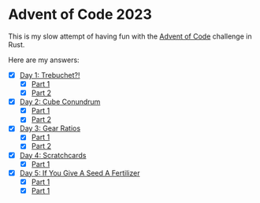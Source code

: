 # Advent of Code 2023

This is my slow attempt of having fun with the [Advent of Code](https://adventofcode.com/) challenge in Rust.

Here are my answers:

- [x] [Day 1: Trebuchet?!](./src/challenges/day_1.rs)
  - [x] [Part 1](./src/challenges/day_1.rs#L15)
  - [x] [Part 2](./src/challenges/day_1.rs#L47)
- [x] [Day 2: Cube Conundrum](./src/challenges/day_2.rs)
  - [x] [Part 1](./src/challenges/day_2.rs#L16)
  - [x] [Part 2](./src/challenges/day_2.rs#L23)
- [x] [Day 3: Gear Ratios](./src/challenges/day_3.rs)
  - [x] [Part 1](./src/challenges/day_3.rs#L19)
  - [x] [Part 2](./src/challenges/day_3.rs#L24)
- [x] [Day 4: Scratchcards](./src/challenges/day_4.rs)
  - [x] [Part 1](./src/challenges/day_4.rs#L16)
- [x] [Day 5: If You Give A Seed A Fertilizer](./src/challenges/day_5.rs)
  - [x] [Part 1](/src/challenges/day_5.rs#L79)
  - [x] [Part 1](/src/challenges/day_5.rs#L102)
